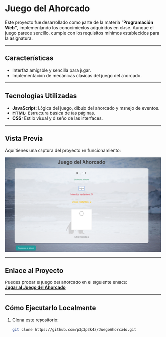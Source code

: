 # **Juego del Ahorcado**

Este proyecto fue desarrollado como parte de la materia **"Programación Web"**, implementando los conocimientos adquiridos en clase. Aunque el juego parece sencillo, cumple con los requisitos mínimos establecidos para la asignatura.

---

## **Características**
- Interfaz amigable y sencilla para jugar.
- Implementación de mecánicas clásicas del juego del ahorcado.

---

## **Tecnologías Utilizadas**
- **JavaScript:** Lógica del juego, dibujo del ahorcado y manejo de eventos.
- **HTML:** Estructura básica de las páginas.
- **CSS:** Estilo visual y diseño de las interfaces.

---

## **Vista Previa**
Aquí tienes una captura del proyecto en funcionamiento:

![Vista Previa](./imagen/preview.png)

---

## **Enlace al Proyecto**
Puedes probar el juego del ahorcado en el siguiente enlace:  
[**Jugar al Juego del Ahorcado**](https://p3p3p3k4z.github.io/JuegoAhorcado/)


---

## **Cómo Ejecutarlo Localmente**
1. Clona este repositorio:
   ```bash
   git clone https://github.com/p3p3p3k4z/JuegoAhorcado.git
